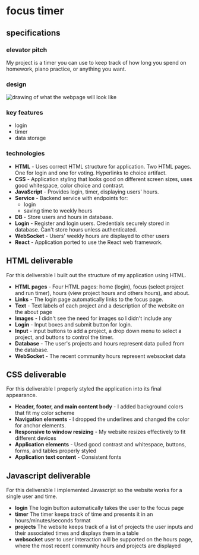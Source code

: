 # focus timer

## specifications

### elevator pitch

My project is a timer you can use to keep track of how long you spend on homework, piano practice, or anything you want.

### design

![drawing of what the webpage will look like](https://github.com/Eliza-Surpriza/startup/assets/144268636/79b1f58f-661b-40d7-b795-5f39a665efd1)

### key features

- login
- timer
- data storage

### technologies

- **HTML** - Uses correct HTML structure for application. Two HTML pages. One for login and one for voting. Hyperlinks to choice artifact.
- **CSS** - Application styling that looks good on different screen sizes, uses good whitespace, color choice and contrast.
- **JavaScript** - Provides login, timer, displaying users' hours.
- **Service** - Backend service with endpoints for:
  - login
  - saving time to weekly hours
- **DB** - Store users and hours in database.
- **Login** - Register and login users. Credentials securely stored in database. Can't store hours unless authenticated.
- **WebSocket** - Users' weekly hours are displayed to other users
- **React** - Application ported to use the React web framework.

## HTML deliverable

For this deliverable I built out the structure of my application using HTML.

- **HTML pages** - Four HTML pages: home (login), focus (select project and run timer), hours (view project hours and others hours), and about.
- **Links** - The login page automatically links to the focus page.
- **Text** - Text labels of each project and a description of the website on the about page
- **Images** - I didn't see the need for images so I didn't include any
- **Login** - Input boxes and submit button for login.
- **Input** - input buttons to add a project, a drop down menu to select a project, and buttons to control the timer.
- **Database** - The user's projects and hours represent data pulled from the database.
- **WebSocket** - The recent community hours represent websocket data

## CSS deliverable

For this deliverable I properly styled the application into its final appearance.

- **Header, footer, and main content body** - I added background colors that fit my color scheme
- **Navigation elements** - I dropped the underlines and changed the color for anchor elements.
- **Responsive to window resizing** - My website resizes effectively to fit different devices
- **Application elements** - Used good contrast and whitespace, buttons, forms, and tables properly styled
- **Application text content** - Consistent fonts

## Javascript deliverable

For this deliverable I implemented Javascript so the website works for a single user and time.

- **login** The login button automatically takes the user to the focus page
- **timer** The timer keeps track of time and presents it in an hours/minutes/seconds format
- **projects** The website keeps track of a list of projects the user inputs and their associated times and displays them in a table
- **websocket** user to user interaction will be supported on the hours page, where the most recent community hours and projects are displayed
